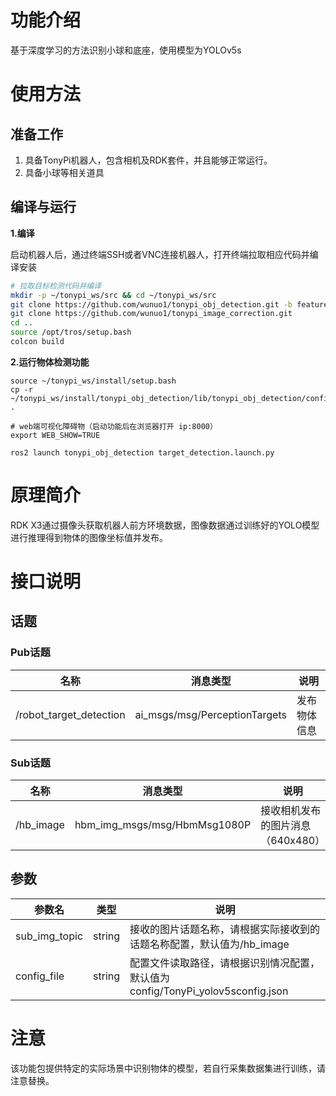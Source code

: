 # 功能介绍

基于深度学习的方法识别小球和底座，使用模型为YOLOv5s

# 使用方法

## 准备工作

1. 具备TonyPi机器人，包含相机及RDK套件，并且能够正常运行。
2. 具备小球等相关道具

## 编译与运行

**1.编译**

启动机器人后，通过终端SSH或者VNC连接机器人，打开终端拉取相应代码并编译安装

```bash
# 拉取目标检测代码并编译
mkdir -p ~/tonypi_ws/src && cd ~/tonypi_ws/src
git clone https://github.com/wunuo1/tonypi_obj_detection.git -b feature-x3
git clone https://github.com/wunuo1/tonypi_image_correction.git
cd ..
source /opt/tros/setup.bash
colcon build
```

**2.运行物体检测功能**

```shell
source ~/tonypi_ws/install/setup.bash
cp -r ~/tonypi_ws/install/tonypi_obj_detection/lib/tonypi_obj_detection/config/ .

# web端可视化障碍物（启动功能后在浏览器打开 ip:8000）
export WEB_SHOW=TRUE

ros2 launch tonypi_obj_detection target_detection.launch.py
```

# 原理简介

RDK X3通过摄像头获取机器人前方环境数据，图像数据通过训练好的YOLO模型进行推理得到物体的图像坐标值并发布。

# 接口说明

## 话题

### Pub话题

| 名称                          | 消息类型                                                     | 说明                                                   |
| ----------------------------- | ------------------------------------------------------------ | ------------------------------------------------------ |
| /robot_target_detection    | ai_msgs/msg/PerceptionTargets             | 发布物体信息                |

### Sub话题
| 名称                          | 消息类型                                                     | 说明                                                   |
| ----------------------------- | ------------------------------------------------------------ | ------------------------------------------------------ |
| /hb_image       | hbm_img_msgs/msg/HbmMsg1080P      | 接收相机发布的图片消息（640x480）                   |

## 参数

| 参数名                | 类型        | 说明                                                                                                                                 |
| --------------------- | ----------- | ------------------------------------------------------------------------------------------------------------------------------------- |
| sub_img_topic       | string |     接收的图片话题名称，请根据实际接收到的话题名称配置，默认值为/hb_image |
| config_file | string | 配置文件读取路径，请根据识别情况配置，默认值为config/TonyPi_yolov5sconfig.json |

# 注意
该功能包提供特定的实际场景中识别物体的模型，若自行采集数据集进行训练，请注意替换。